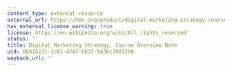 ```yaml
---
content_type: external-resource
external_url: https://hbr.org/product/digital-marketing-strategy-course-overview-note/514087-PDF-ENG
has_external_license_warning: true
license: https://en.wikipedia.org/wiki/All_rights_reserved
status: ''
title: Digital Marketing Strategy, Course Overview Note
uid: 66816231-1c01-4747-bb32-9a36c70072b0
wayback_url: ''
---
```


